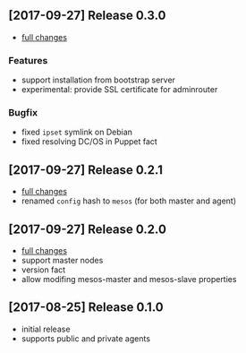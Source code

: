 ## [2017-09-27] Release 0.3.0
 * [full changes](https://github.com/deric/puppet-dcos/compare/v0.2.1...v0.3.0)

### Features
 * support installation from bootstrap server
 * experimental: provide SSL certificate for adminrouter

### Bugfix
 * fixed `ipset` symlink on Debian
 * fixed resolving DC/OS in Puppet fact

## [2017-09-27] Release 0.2.1
 * [full changes](https://github.com/deric/puppet-dcos/compare/v0.2.0...v0.2.1)
 * renamed `config` hash to `mesos` (for both master and agent)

## [2017-09-27] Release 0.2.0

 * [full changes](https://github.com/deric/puppet-dcos/compare/v0.1.0...v0.2.0)
 * support master nodes
 * version fact
 * allow modifing mesos-master and mesos-slave properties

## [2017-08-25] Release 0.1.0

 * initial release
 * supports public and private agents
